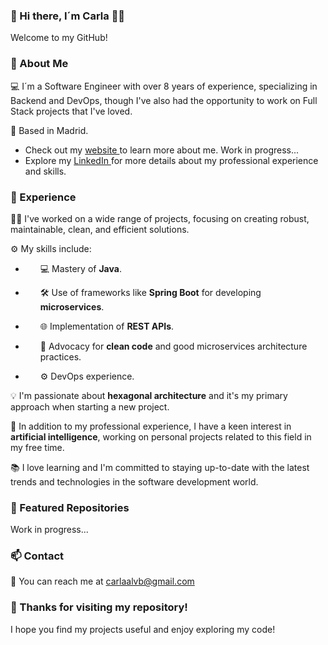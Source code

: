 ### 👋 Hi there, I´m Carla 🙋‍♀️

Welcome to my GitHub!

### 🚀 About Me

💻 I´m a Software Engineer with over 8 years of experience, specializing in Backend and DevOps, though I've also had the opportunity to work on Full Stack projects that I've loved.

📍 Based in Madrid.

- Check out my <a href="https://carlaadelbarco.github.io"> website </a> to learn more about me. Work in progress...
- Explore my <a href="www.linkedin.com/in/carla-alvarez-del-barco"> LinkedIn </a> for more details about my professional experience and skills.

### 💼 Experience

👩‍💻 I've worked on a wide range of projects, focusing on creating robust, maintainable, clean, and efficient solutions.

⚙️ My skills include:
<ul>
<li><p style="margin-left:24px"> 💻 Mastery of <strong>Java</strong>. </p></li>
<li><p style="margin-left:24px"> 🛠️ Use of frameworks like <strong>Spring Boot</strong> for developing <strong>microservices</strong>. </p></li>
<li><p style="margin-left:24px"> 🌐 Implementation of <strong>REST APIs</strong>. </p></li>
<li><p style="margin-left:24px"> 🧹 Advocacy for <strong>clean code</strong> and good microservices architecture practices. </p></li>
<li><p style="margin-left:24px"> ⚙️ DevOps experience. </p></li>
</ul>


💡 I'm passionate about <strong>hexagonal architecture</strong> and it's my primary approach when starting a new project.

🤖 In addition to my professional experience, I have a keen interest in <strong>artificial intelligence</strong>, working on personal projects related to this field in my free time.

📚 I love learning and I'm committed to staying up-to-date with the latest trends and technologies in the software development world.


### 📂 Featured Repositories

Work in progress...


### 📫 Contact

📧 You can reach me at carlaalvb@gmail.com 


### 🌟 Thanks for visiting my repository!

I hope you find my projects useful and enjoy exploring my code!


<!--
**carlaadelbarco/carlaadelbarco** is a ✨ _special_ ✨ repository because its `README.md` (this file) appears on your GitHub profile.

Here are some ideas to get you started:
- 🔭 I’m currently working on ...
- 🌱 I’m currently learning ...
- 👯 I’m looking to collaborate on ...
- 🤔 I’m looking for help with ...
- 💬 Ask me about ...
- 📫 How to reach me: ...
- 😄 Pronouns: ...
- ⚡ Fun fact: ...
-->
